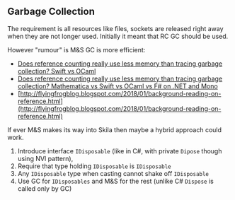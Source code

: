 ﻿## Garbage Collection

The requirement is all resources like files, sockets are released right away
when they are not longer used. Initially it meant that RC GC should be used.

However "rumour" is M&S GC is more efficient:

* [Does reference counting really use less memory than tracing garbage collection? Swift vs OCaml
](http://flyingfrogblog.blogspot.com/2017/12/does-reference-counting-really-use-less.html)
* [Does reference counting really use less memory than tracing garbage collection? Mathematica vs Swift vs OCaml vs F# on .NET and Mono
](http://flyingfrogblog.blogspot.com/2017/12/does-reference-counting-really-use-less_26.html)
* [http://flyingfrogblog.blogspot.com/2018/01/background-reading-on-reference.html](http://flyingfrogblog.blogspot.com/2018/01/background-reading-on-reference.html)

If ever M&S makes its way into Skila then maybe a hybrid approach could work.

1. Introduce interface `IDisposable` (like in C#, with private `Dipose` though using NVI pattern),
2. Require that type holding `IDisposable` is `IDisposable`
3. Any `IDisposable` type when casting cannot shake off `IDisposable`
4. Use GC for `IDisposables` and M&S for the rest (unlike C# `Dispose` is called only by GC)
 